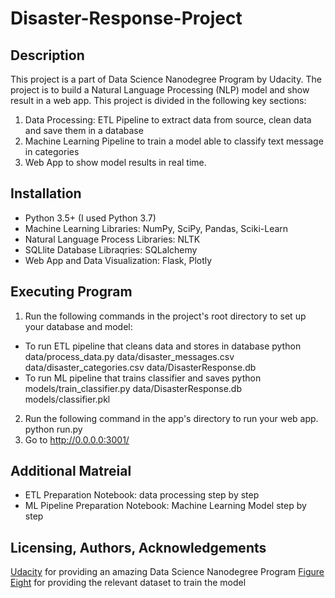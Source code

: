 # Disaster-Response-Project

## Description
This project is a part of Data Science Nanodegree Program by Udacity.
The project is to build a Natural Language Processing (NLP) model and show result in a web app.
This project is divided in the following key sections:
1. Data Processing: ETL Pipeline to extract data from source, clean data and save them in a database 
2. Machine Learning Pipeline to train a model able to classify text message in categories
3. Web App to show model results in real time.

## Installation
- Python 3.5+ (I used Python 3.7)
- Machine Learning Libraries: NumPy, SciPy, Pandas, Sciki-Learn
- Natural Language Process Libraries: NLTK
- SQLlite Database Libraqries: SQLalchemy
- Web App and Data Visualization: Flask, Plotly

## Executing Program
1. Run the following commands in the project's root directory to set up your database and model:
- To run ETL pipeline that cleans data and stores in database python data/process_data.py data/disaster_messages.csv data/disaster_categories.csv data/DisasterResponse.db
- To run ML pipeline that trains classifier and saves python models/train_classifier.py data/DisasterResponse.db models/classifier.pkl
2. Run the following command in the app's directory to run your web app. python run.py
3. Go to http://0.0.0.0:3001/

## Additional Matreial
- ETL Preparation Notebook: data processing step by step
- ML Pipeline Preparation Notebook: Machine Learning Model step by step

## Licensing, Authors, Acknowledgements
[Udacity](https://www.udacity.com) for providing an amazing Data Science Nanodegree Program
[Figure Eight](https://appen.com) for providing the relevant dataset to train the model

